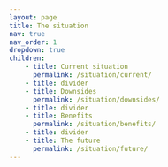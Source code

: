 ```yaml
---
layout: page
title: The situation
nav: true
nav_order: 1
dropdown: true
children: 
    - title: Current situation
      permalink: /situation/current/
    - title: divider
    - title: Downsides
      permalink: /situation/downsides/
    - title: divider
    - title: Benefits
      permalink: /situation/benefits/
    - title: divider
    - title: The future
      permalink: /situation/future/
---
```

